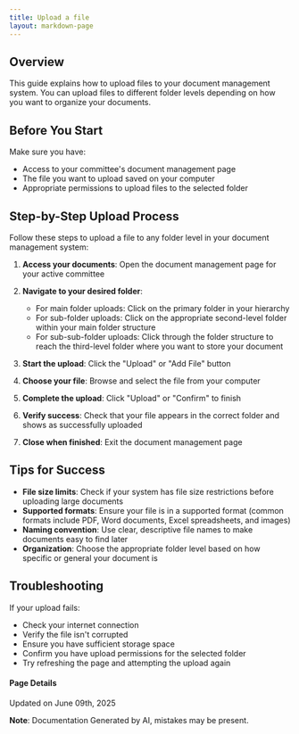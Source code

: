 ```yaml
---
title: Upload a file
layout: markdown-page
---
```

## Overview

This guide explains how to upload files to your document management system. You can upload files to different folder levels depending on how you want to organize your documents.

## Before You Start

Make sure you have:
- Access to your committee's document management page
- The file you want to upload saved on your computer
- Appropriate permissions to upload files to the selected folder

## Step-by-Step Upload Process

Follow these steps to upload a file to any folder level in your document management system:

1. **Access your documents**: Open the document management page for your active committee

2. **Navigate to your desired folder**: 
   - For main folder uploads: Click on the primary folder in your hierarchy
   - For sub-folder uploads: Click on the appropriate second-level folder within your main folder structure
   - For sub-sub-folder uploads: Click through the folder structure to reach the third-level folder where you want to store your document

3. **Start the upload**: Click the "Upload" or "Add File" button

4. **Choose your file**: Browse and select the file from your computer

5. **Complete the upload**: Click "Upload" or "Confirm" to finish

6. **Verify success**: Check that your file appears in the correct folder and shows as successfully uploaded

7. **Close when finished**: Exit the document management page

## Tips for Success

- **File size limits**: Check if your system has file size restrictions before uploading large documents
- **Supported formats**: Ensure your file is in a supported format (common formats include PDF, Word documents, Excel spreadsheets, and images)
- **Naming convention**: Use clear, descriptive file names to make documents easy to find later
- **Organization**: Choose the appropriate folder level based on how specific or general your document is

## Troubleshooting

If your upload fails:
- Check your internet connection
- Verify the file isn't corrupted
- Ensure you have sufficient storage space
- Confirm you have upload permissions for the selected folder
- Try refreshing the page and attempting the upload again

#### Page Details
Updated on June 09th, 2025

**Note**: Documentation Generated by AI, mistakes may be present.
